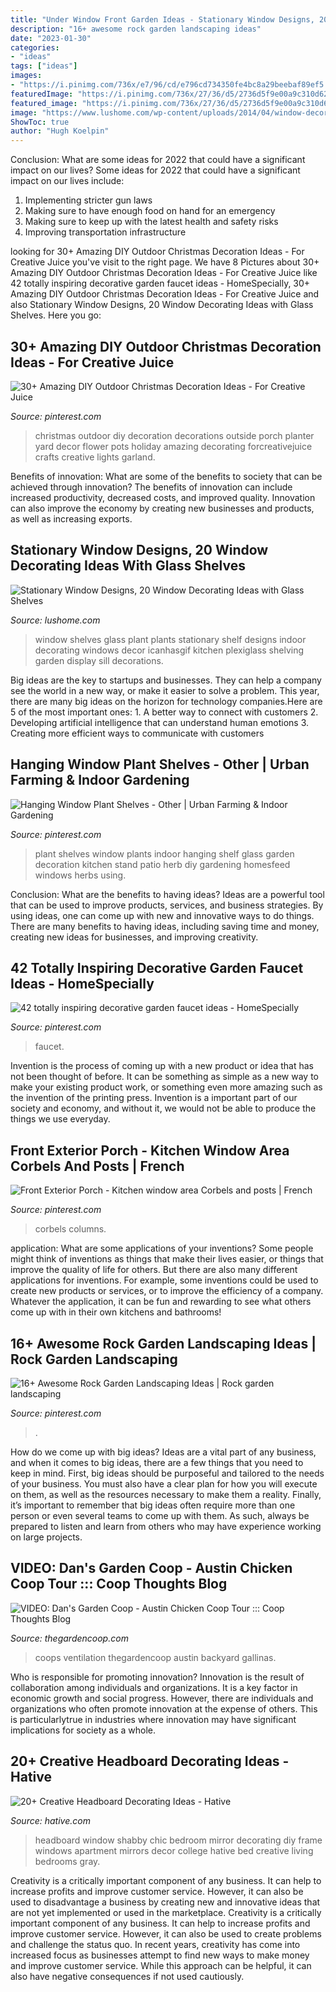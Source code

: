```yaml
---
title: "Under Window Front Garden Ideas - Stationary Window Designs, 20 Window Decorating Ideas With Glass Shelves"
description: "16+ awesome rock garden landscaping ideas"
date: "2023-01-30"
categories:
- "ideas"
tags: ["ideas"]
images:
- "https://i.pinimg.com/736x/e7/96/cd/e796cd734350fe4bc8a29beebaf89ef5.jpg"
featuredImage: "https://i.pinimg.com/736x/27/36/d5/2736d5f9e00a9c310d62cb41df122a85.jpg"
featured_image: "https://i.pinimg.com/736x/27/36/d5/2736d5f9e00a9c310d62cb41df122a85.jpg"
image: "https://www.lushome.com/wp-content/uploads/2014/04/window-decorating-ideas-glass-shelves-design-ideas-7.jpg"
ShowToc: true
author: "Hugh Koelpin"
---
```



Conclusion: What are some ideas for 2022 that could have a significant impact on our lives?
Some ideas for 2022 that could have a significant impact on our lives include: 
1. Implementing stricter gun laws 
2. Making sure to have enough food on hand for an emergency 
3. Making sure to keep up with the latest health and safety risks 
4. Improving transportation infrastructure 

	

		
looking for 30+ Amazing DIY Outdoor Christmas Decoration Ideas - For Creative Juice you've visit to the right page. We have 8 Pictures about 30+ Amazing DIY Outdoor Christmas Decoration Ideas - For Creative Juice like 42 totally inspiring decorative garden faucet ideas - HomeSpecially, 30+ Amazing DIY Outdoor Christmas Decoration Ideas - For Creative Juice and also Stationary Window Designs, 20 Window Decorating Ideas with Glass Shelves. Here you go:
		
    
## 30+ Amazing DIY Outdoor Christmas Decoration Ideas - For Creative Juice

<img loading=lazy src="https://i.pinimg.com/736x/17/2f/af/172faf9db3441270b322db782e19c567.jpg" onerror="this.onerror=null;this.src='https://tse2.mm.bing.net/th?id=OIP.ct-Rwi3CEYoSlGL1RlIuNQHaRO&amp;pid=15.1';" alt="30+ Amazing DIY Outdoor Christmas Decoration Ideas - For Creative Juice">

_Source: pinterest.com_

>christmas outdoor diy decoration decorations outside porch planter yard decor flower pots holiday amazing decorating forcreativejuice crafts creative lights garland. 

	

Benefits of innovation: What are some of the benefits to society that can be achieved through innovation?
The benefits of innovation can include increased productivity, decreased costs, and improved quality. Innovation can also improve the economy by creating new businesses and products, as well as increasing exports.

    
## Stationary Window Designs, 20 Window Decorating Ideas With Glass Shelves

<img loading=lazy src="https://www.lushome.com/wp-content/uploads/2014/04/window-decorating-ideas-glass-shelves-design-ideas-7.jpg" onerror="this.onerror=null;this.src='https://tse1.mm.bing.net/th?id=OIP.Bq0ot2Yyx22_uI0_af4VBgAAAA&amp;pid=15.1';" alt="Stationary Window Designs, 20 Window Decorating Ideas with Glass Shelves">

_Source: lushome.com_

>window shelves glass plant plants stationary shelf designs indoor decorating windows decor icanhasgif kitchen plexiglass shelving garden display sill decorations. 

	

Big ideas are the key to startups and businesses. They can help a company see the world in a new way, or make it easier to solve a problem. This year, there are many big ideas on the horizon for technology companies.Here are 5 of the most important ones: 1. A better way to connect with customers 2. Developing artificial intelligence that can understand human emotions 3. Creating more efficient ways to communicate with customers 
    
## Hanging Window Plant Shelves - Other | Urban Farming &amp; Indoor Gardening

<img loading=lazy src="https://i.pinimg.com/736x/f7/8b/0d/f78b0dfc1e4544ef71907b3608569215--window-plants-patio-plants.jpg?b=t" onerror="this.onerror=null;this.src='https://tse1.mm.bing.net/th?id=OIP.tx6FOuWAwVa6WP-EwEE-bwHaJ4&amp;pid=15.1';" alt="Hanging Window Plant Shelves - Other | Urban Farming &amp; Indoor Gardening">

_Source: pinterest.com_

>plant shelves window plants indoor hanging shelf glass garden decoration kitchen stand patio herb diy gardening homesfeed windows herbs using. 

	

Conclusion: What are the benefits to having ideas?
Ideas are a powerful tool that can be used to improve products, services, and business strategies. By using ideas, one can come up with new and innovative ways to do things. There are many benefits to having ideas, including saving time and money, creating new ideas for businesses, and improving creativity.

    
## 42 Totally Inspiring Decorative Garden Faucet Ideas - HomeSpecially

<img loading=lazy src="https://i.pinimg.com/736x/fd/05/b5/fd05b529a65cee3bc90121a371129aa5.jpg" onerror="this.onerror=null;this.src='https://tse4.mm.bing.net/th?id=OIP.xCcE19dGOfDKhUPV-Q78SwHaKT&amp;pid=15.1';" alt="42 totally inspiring decorative garden faucet ideas - HomeSpecially">

_Source: pinterest.com_

>faucet. 

	

Invention is the process of coming up with a new product or idea that has not been thought of before. It can be something as simple as a new way to make your existing product work, or something even more amazing such as the invention of the printing press. Invention is a important part of our society and economy, and without it, we would not be able to produce the things we use everyday.

    
## Front Exterior Porch - Kitchen Window Area Corbels And Posts | French

<img loading=lazy src="https://i.pinimg.com/736x/27/36/d5/2736d5f9e00a9c310d62cb41df122a85.jpg" onerror="this.onerror=null;this.src='https://tse1.mm.bing.net/th?id=OIP.WJSajdTLWPpLGuK0Gk-DgwHaJ3&amp;pid=15.1';" alt="Front Exterior Porch - Kitchen window area Corbels and posts | French">

_Source: pinterest.com_

>corbels columns. 

	

application: What are some applications of your inventions?
Some people might think of inventions as things that make their lives easier, or things that improve the quality of life for others. But there are also many different applications for inventions. For example, some inventions could be used to create new products or services, or to improve the efficiency of a company. Whatever the application, it can be fun and rewarding to see what others come up with in their own kitchens and bathrooms!

    
## 16+ Awesome Rock Garden Landscaping Ideas | Rock Garden Landscaping

<img loading=lazy src="https://i.pinimg.com/736x/e7/96/cd/e796cd734350fe4bc8a29beebaf89ef5.jpg" onerror="this.onerror=null;this.src='https://tse3.mm.bing.net/th?id=OIP.SOeYj-sdMyFBvE53KZrB4QHaJ4&amp;pid=15.1';" alt="16+ Awesome Rock Garden Landscaping Ideas | Rock garden landscaping">

_Source: pinterest.com_

>. 

	

How do we come up with big ideas?
Ideas are a vital part of any business, and when it comes to big ideas, there are a few things that you need to keep in mind. First, big ideas should be purposeful and tailored to the needs of your business. You must also have a clear plan for how you will execute on them, as well as the resources necessary to make them a reality. Finally, it’s important to remember that big ideas often require more than one person or even several teams to come up with them. As such, always be prepared to listen and learn from others who may have experience working on large projects.

    
## VIDEO: Dan&#039;s Garden Coop - Austin Chicken Coop Tour ::: Coop Thoughts Blog

<img loading=lazy src="https://www.thegardencoop.com/images/chicken-coop-window.jpg" onerror="this.onerror=null;this.src='https://tse2.mm.bing.net/th?id=OIP.Us3g4Nzgy_iE4MCjZ-r8OwAAAA&amp;pid=15.1';" alt="VIDEO: Dan&#039;s Garden Coop - Austin Chicken Coop Tour ::: Coop Thoughts Blog">

_Source: thegardencoop.com_

>coops ventilation thegardencoop austin backyard gallinas. 

	

Who is responsible for promoting innovation?
Innovation is the result of collaboration among individuals and organizations. It is a key factor in economic growth and social progress. However, there are individuals and organizations who often promote innovation at the expense of others. This is particularlytrue in industries where innovation may have significant implications for society as a whole.

    
## 20+ Creative Headboard Decorating Ideas - Hative

<img loading=lazy src="https://hative.com/wp-content/uploads/2015/01/headboard-decorating-ideas/9-diy-vintage-window-headboard.jpg" onerror="this.onerror=null;this.src='https://tse3.mm.bing.net/th?id=OIP.Usn2L4dSUy2kuDy_kwrIwAHaFj&amp;pid=15.1';" alt="20+ Creative Headboard Decorating Ideas - Hative">

_Source: hative.com_

>headboard window shabby chic bedroom mirror decorating diy frame windows apartment mirrors decor college hative bed creative living bedrooms gray. 

	

Creativity is a critically important component of any business. It can help to increase profits and improve customer service. However, it can also be used to disadvantage a business by creating new and innovative ideas that are not yet implemented or used in the marketplace.
Creativity is a critically important component of any business. It can help to increase profits and improve customer service. However, it can also be used to create problems and challenge the status quo. In recent years, creativity has come into increased focus as businesses attempt to find new ways to make money and improve customer service. While this approach can be helpful, it can also have negative consequences if not used cautiously.

